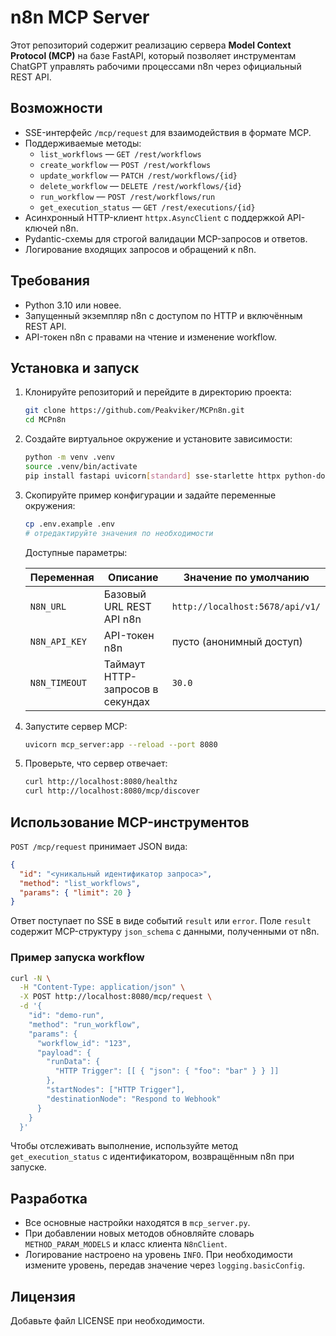 # n8n MCP Server

Этот репозиторий содержит реализацию сервера **Model Context Protocol (MCP)** на базе FastAPI, который позволяет инструментам ChatGPT управлять рабочими процессами n8n через официальный REST API.

## Возможности

- SSE-интерфейс `/mcp/request` для взаимодействия в формате MCP.
- Поддерживаемые методы:
  - `list_workflows` — `GET /rest/workflows`
  - `create_workflow` — `POST /rest/workflows`
  - `update_workflow` — `PATCH /rest/workflows/{id}`
  - `delete_workflow` — `DELETE /rest/workflows/{id}`
  - `run_workflow` — `POST /rest/workflows/run`
  - `get_execution_status` — `GET /rest/executions/{id}`
- Асинхронный HTTP-клиент `httpx.AsyncClient` с поддержкой API-ключей n8n.
- Pydantic-схемы для строгой валидации MCP-запросов и ответов.
- Логирование входящих запросов и обращений к n8n.

## Требования

- Python 3.10 или новее.
- Запущенный экземпляр n8n с доступом по HTTP и включённым REST API.
- API-токен n8n с правами на чтение и изменение workflow.

## Установка и запуск

1. Клонируйте репозиторий и перейдите в директорию проекта:

   ```bash
   git clone https://github.com/Peakviker/MCPn8n.git
   cd MCPn8n
   ```

2. Создайте виртуальное окружение и установите зависимости:

   ```bash
   python -m venv .venv
   source .venv/bin/activate
   pip install fastapi uvicorn[standard] sse-starlette httpx python-dotenv
   ```

3. Скопируйте пример конфигурации и задайте переменные окружения:

   ```bash
   cp .env.example .env
   # отредактируйте значения по необходимости
   ```

   Доступные параметры:

   | Переменная          | Описание                                     | Значение по умолчанию |
   | ------------------- | -------------------------------------------- | --------------------- |
   | `N8N_URL`           | Базовый URL REST API n8n                     | `http://localhost:5678/api/v1/` |
   | `N8N_API_KEY`       | API-токен n8n                                | пусто (анонимный доступ) |
   | `N8N_TIMEOUT`       | Таймаут HTTP-запросов в секундах             | `30.0` |

4. Запустите сервер MCP:

   ```bash
   uvicorn mcp_server:app --reload --port 8080
   ```

5. Проверьте, что сервер отвечает:

   ```bash
   curl http://localhost:8080/healthz
   curl http://localhost:8080/mcp/discover
   ```

## Использование MCP-инструментов

`POST /mcp/request` принимает JSON вида:

```json
{
  "id": "<уникальный идентификатор запроса>",
  "method": "list_workflows",
  "params": { "limit": 20 }
}
```

Ответ поступает по SSE в виде событий `result` или `error`. Поле `result` содержит MCP-структуру `json_schema` с данными, полученными от n8n.

### Пример запуска workflow

```bash
curl -N \
  -H "Content-Type: application/json" \
  -X POST http://localhost:8080/mcp/request \
  -d '{
    "id": "demo-run",
    "method": "run_workflow",
    "params": {
      "workflow_id": "123",
      "payload": {
        "runData": {
          "HTTP Trigger": [[ { "json": { "foo": "bar" } } ]]
        },
        "startNodes": ["HTTP Trigger"],
        "destinationNode": "Respond to Webhook"
      }
    }
  }'
```

Чтобы отслеживать выполнение, используйте метод `get_execution_status` с идентификатором, возвращённым n8n при запуске.

## Разработка

- Все основные настройки находятся в `mcp_server.py`.
- При добавлении новых методов обновляйте словарь `METHOD_PARAM_MODELS` и класс клиента `N8nClient`.
- Логирование настроено на уровень `INFO`. При необходимости измените уровень, передав значение через `logging.basicConfig`.

## Лицензия

Добавьте файл LICENSE при необходимости.
